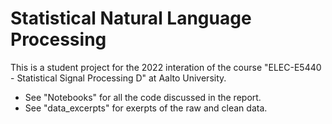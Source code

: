 # Statistical Natural Language Processing

This is a student project for the 2022 interation of the course "ELEC-E5440 - Statistical Signal Processing D" at Aalto University.

- See "Notebooks" for all the code discussed in the report.
- See "data_excerpts" for exerpts of the raw and clean data.
